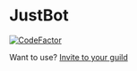 # JustBot
[![CodeFactor](https://www.codefactor.io/repository/github/helikespuppy/justbot/badge)](https://www.codefactor.io/repository/github/helikespuppy/justbot)

Want to use? [Invite to your guild](https://discord.com/oauth2/authorize?client_id=1204923757638975609&permissions=277062404416&scope=bot+applications.commands)